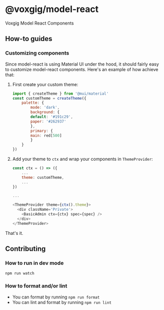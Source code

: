 # @voxgig/model-react

Voxgig Model React Components

## How-to guides

### Customizing components

Since model-react is using Material UI under the hood, it should fairly easy to customize model-react components. Here's an example of how achieve that: 

1. First create your custom theme:

    ```javascript
    import { createTheme } from '@mui/material'
    const customTheme = createTheme({
        palette: {
            mode: 'dark',
            background: {
            default: '#191c29',
            paper: '#262937'
            },
            primary: {
            main: red[500]
            }
        }
    })
    ```

2. Add your theme to `ctx` and wrap your components in `ThemeProvider`:

    ```javascript
    const ctx = () => ({
        ...
        theme: customTheme,
        ...
    })

    ...

    <ThemeProvider theme={ctx().theme}>
      <div className='Private'>
        <BasicAdmin ctx={ctx} spec={spec} />
      </div>
    </ThemeProvider>
    ```

That's it.

## Contributing

### How to run in dev mode

`npm run watch`

### How to format and/or lint

* You can format by running `npm run format`
* You can lint and format by running `npm run lint`